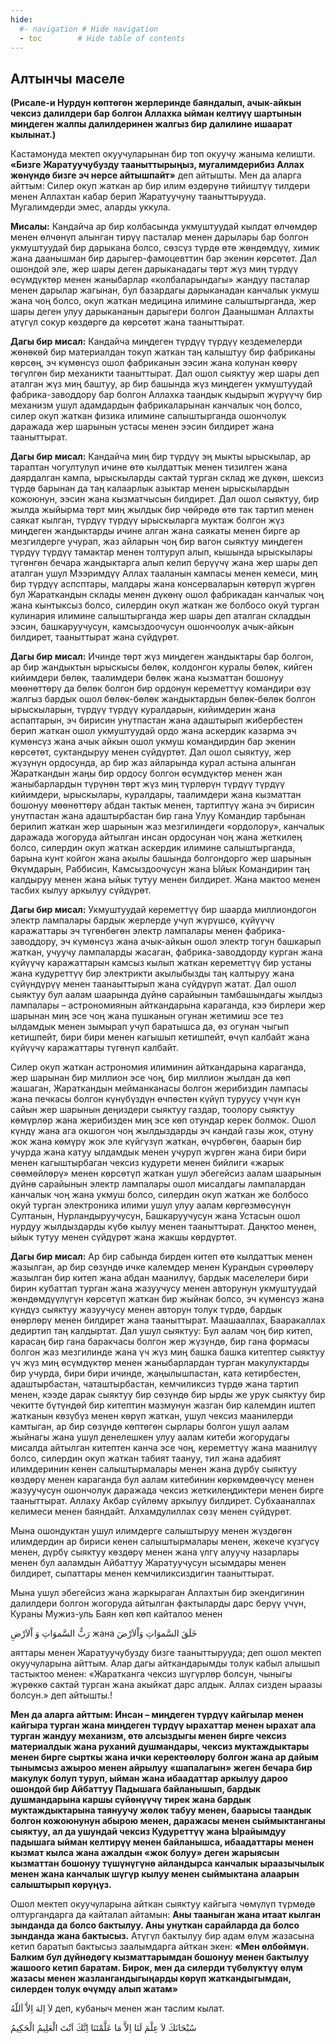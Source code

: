 ```yaml
---
hide:
  #- navigation # Hide navigation
  - toc        # Hide table of contents
---
```


<h2 class="t_center">Алтынчы маселе</h2>

**(Рисале-и Нурдун көптөгөн жерлеринде баяндалып, ачык-айкын чексиз далилдери бар болгон Аллахка ыйман келтиүү шартынын миңдеген жалпы далилдеринен жалгыз бир далилине ишаарат кылынат.)**

Кастамонуда мектеп окуучуларынан бир топ окуучу жаныма келишти. **«Бизге Жаратуучубузду тааныттырыңыз, мугалимдерибиз Аллах жөнүндө бизге эч нерсе айтышпайт»** деп айтышты. Мен да аларга айттым: Силер окуп жаткан ар бир илим өздөрүнө тийиштүү тилдери менен Аллахтан кабар берип Жаратуучуну тааныттырууда. Мугалимдерди эмес, аларды уккула.

**Мисалы:** Кандайча ар бир колбасында укмуштуудай кылдат өлчөмдөр менен өлчөнүп алынган тирүү пасталар менен дарылары бар болгон укмуштуудай бир дарыкана болсо, сөзсүз түрдө өтө жөндөмдүү, химик жана даанышман бир дарыгер-фамоцевттин бар экенин көрсөтөт. Дал ошондой эле, жер шары деген дарыканадагы төрт жүз миң түрдүү өсүмдүктөр менен жаныбарлар «колбаларындагы» жандуу пасталар менен дарылар жагынан, бул базардагы дарыканадан канчалык укмуш жана чоң болсо, окуп жаткан медицина илимине салыштырганда, жер шары деген улуу дарыкананын дарыгери болгон Даанышман Аллахты атүгүл сокур көздөргө да көрсөтөт жана тааныттырат.

**Дагы бир мисал:** Кандайча миңдеген түрдүү түрдүү кездемелерди жөнөкөй бир материалдан токуп жаткан таң калыштуу бир фабриканы көрсөң, эч күмөнсүз ошол фабриканын ээсин жана колунан көөрү төгүлгөн бир механикти тааныттырат. Дал ошол сыяктуу жер шары деп аталган жүз миң баштуу, ар бир башында жүз миңдеген укмуштуудай фабрика-заводдору бар болгон Аллахка таандык кыдырып жүрүүчү бир механизм ушул адамдардын фабрикаларынан канчалык чоң болсо,  силер окуп жаткан физика илимине салыштырганда ошончолук даражада жер шарынын устасы менен ээсин билдирет жана тааныттырат.

**Дагы бир мисал:** Кандайча миң бир түрдүү эң мыкты ырыскылар, ар тараптан чогултулуп ичине өтө кылдаттык менен тизилген жана даярдалган кампа, ырыскыларды сактай турган склад же дүкөн, шексиз түрдө барынан да таң калаарлык азыктар менен ырыскылардын кожоюнун, ээсин жана кызматчысын билдирет. Дал ошол сыяктуу, бир жылда жыйырма төрт миң жылдык бир чөйрөдө өтө так тартип менен саякат кылган, түрдүү түрдүү ырыскыларга муктаж болгон жүз миңдеген жандыктарды ичине алган жана саякаты менен бирге ар мезгилдерге учурап, жаз айларын чоң бир вагон сыяктуу миңдеген түрдүү түрдүү тамактар менен толтуруп алып, кышында ырыскылары түгөнгөн бечара жандыктарга алып келип берүүчү жана жер шары деп аталган ушул Мээримдүү Аллах тааланын кампасы менен кемеси, миң бир түрдүү аспсптары, малдары жана консерваларын көтөрүп жүргөн бул Жараткандын склады менен дүкөнү ошол фабрикадан канчалык чоң жана кынтыксыз болсо, силердин окуп жаткан же болбосо окуй турган кулинария илимине салыштырганда жер шары деп аталган складдын ээсин, башкаруучусун, камсыздоочусун ошончоолук ачык-айкын билдирет, тааныттырат жана сүйдүрөт.    

**Дагы бир мисал:** Ичинде төрт жүз миңдеген жандыктары бар болгон, ар бир жандыктын ырыскысы бөлөк, колдонгон куралы бөлөк, кийген кийимдери бөлөк, таалимдери бөлөк жана кызматтан бошонуу мөөнөттөрү да бөлөк болгон бир ордонун кереметтүү командири өзү жалгыз бардык ошол бөлөк-бөлөк жандыктардын бөлөк-бөлөк болгон ырыскыларын, түрдүү түрдүү куралдарын, кийимдерин жана аспаптарын, эч бирисин унутпастан жана адаштырып жибербестен берип жаткан ошол укмуштуудай ордо жана аскердик казарма эч күмөнсүз жана ачык айкын ошол укмуш командирдин бар экенин көрсөтөт, суктандыруу менен сүйдүртөт. Дал ошол сыяктуу, жер жүзүнүн ордосунда, ар бир жаз айларында курал астына алынган Жараткандын жаңы бир ордосу болгон өсүмдүктөр менен жан жаныбарлардын түрүнөн төрт жүз миң түрлөрүн түрдүү түрдүү кийимдери, ырыскылары, куралдары, таалимдери жана кызматтан бошонуу мөөнөттөрү абдан тактык менен, тартиптүү жана эч бирисин унутпастан жана адаштырбастан бир гана Улуу Командир тарбынан берилип жаткан жер шарынын жаз мезгилиндеги «ордолору», канчалык даражада жогоруда айтылган инсан ордосунан чоң жана жеткилең болсо, силердин окуп жаткан аскердик илимине салыштырганда, барына кунт койгон жана акылы башында болгондорго жер шарынын Өкүмдарын, Раббисин, Камсыздоочусун жана Ыйык Командирин таң калдыруу менен жана ыйык тутуу менен билдирет. Жана мактоо менен тасбих кылуу аркылуу сүйдүрөт.                                                                                                             

**Дагы бир мисал:** Укмуштуудай кереметтүү бир шаарда миллиондогон электр лампалары бардык жерлерде учуп жүрүшсө, күйүүчү каражаттары эч түгөнбөгөн электр лампалары менен фабрика-заводдору, эч күмөнсүз жана ачык-айкын ошол электр тогун башкарып жаткан, учуучу лампаларды жасаган, фабрика-заводдорду курган жана күйүүчү каражаттарын камсыз кылып жаткан кереметтүү бир устаны жана кудуреттүү бир электрикти акылыбызды таң калтыруу жана сүйүндүрүү менен таанаыттырып жана сүйдүрүп жатат. Дал ошол сыяктуу бул аалам шаарында дүйнө сарайынын тамбашындагы жылдыз лампалары – астрономиянын айткандарына караганда, кээ бирлери жер шарынан миң эсе чоң жана пушканын огунан жетимиш эсе тез ылдамдык менен зымырап учуп баратышса да, өз огунан чыгып кетишпейт, бири бири менен кагышып кетишпейт, өчүп калбайт жана күйүүчү каражаттары түгөнүп калбайт.

Силер окуп жаткан астрономия илиминин айткандарына караганда, жер шарынан бир миллион эсе чоң, бир миллион жылдан да көп жашаган, Жараткандын мейманканасы болгон жерибиздин лампасы жана печкасы болгон күнүбүздүн өчпөстөн күйүп туруусу үчүн күн сайын жер шарынын деңиздери сыяктуу газдар, тоолору сыяктуу көмүрлөр жана жерибизден миң эсе көп отундар керек болмок. Ошол күндү жана ага окшогон чоң жылдыздарды эч кандай газы жок, отуну жок жана көмүрү жок эле күйгүзүп жаткан, өчүрбөгөн, баарын бир учурда жана катуу ылдамдык менен учуруп жүргөн жана бири бири менен кагыштырбаган чексиз кудурети менен бийлиги «жарык сөөмөйлөрү» менен көрсөтүп жаткан ушул эбегейсиз аалам шаарынын дүйнө сарайынын электр лампалары ошол мисалдагы лампалардан канчалык чоң жана укмуш болсо, силердин окуп жаткан же болбосо окуй турган электроника илими ушул улуу аалам көргөзмөсүнүн Султанын, Нурландыруучусун, Башкаруучусун жана Устасын ошол нурдуу жылдыздарды күбө кылуу менен тааныттырат. Даңктоо менен, ыйык тутуу менен сүйдүрөт жана жакшы көрдүртөт.   

**Дагы бир мисал:** Ар бир сабында бирден китеп өтө кылдаттык менен жазылган, ар бир сөзүндө ичке калемдер менен Курандын сүрөөлөрү жазылган бир китеп жана абдан маанилүү, бардык маселелери бири бирин кубаттап турган жана жазуучусу менен авторунун укмуштуудай жөндөмдүүлүгүн көрсөтүп жаткан бир жыйнак болсо, эч күмөнсүз жана күндүз сыяктуу жазуучусу менен авторун толук түрдө, бардык өнөрлөрү менен билдирет жана тааныттырат. Маашааллах, Бааракаллах дедиртип таң калдыртат. Дал ушул сыяктуу: Бул аалам чоң бир китеп, карасаң бир гана баракчасы болгон жер жүзүндө, бир гана формасы болгон жаз мезгилинде жана үч жүз миң башка башка китептер сыяктуу үч жүз миң өсүмдүктөр менен жаныбарлардан турган макулуктарды бир учурда, бири бири ичинде, жаңылышпастан, ката кетирбестен, адаштырбастан, чаташтырбастан, кемчиликсиз түрдө жана тартип менен, кээде дарак сыяктуу бир сөзүндө бир ырды же урук сыяктуу бир чекитте бүтүндөй бир китептин мазмунун жазган бир калемдин иштеп жатканын көзүбүз менен көрүп жаткан, ушул чексиз маанилерди камтыган, ар бир сөзүндө көптөгөн сырлары болгон ушул аалам жыйнагы жана ушул денелешкен улуу аалам китеби жогорудагы мисалда айтылган китептен канча эсе чоң, кереметтүү жана маанилүү болсо, силердин окуп жаткан табият таануу, тил жана адабият илимдеринин кенен салыштырмалары менен жана дүрбү сыяктуу көздөрү менен караганда бул аалам китебинин көркөмдөөчүсү менен жазуучусун ошончолук даражада чексиз жеткилеңдиктери менен бирге тааныттырат. Аллаху Акбар сүйлөмү аркылуу билдирет. Субхааналлах келимеси менен баяндайт. Алхамдулиллах сөзү менен сүйдүрөт.

Мына ошондуктан ушул илимдерге салыштыруу менен жүздөгөн илимдердин ар бириси кенен салыштырмалары менен, жекече күзгүсү менен, дүрбү сыяктуу көздөрү менен жана үлгү алуучу назарлары менен бул ааламдын Айбаттуу Жаратуучусун ысымдары менен билдирет, сыпаттары менен кемчиликсиздигин тааныттырат.

Мына ушул эбегейсиз жана жаркыраган Аллахтын бир экендигинин далилдери болгон жогоруда айтылган фактыларды дарс берүү үчүн, Кураны Мужиз-уль Баян көп көп кайталоо менен
<p class="t_center"><span class="arabic">رَبُّ السَّموَاتِ وَ اْلاَرْضِ </span> жана <span class="arabic"> خَلَقَ السَّموَاتِ وَاْلاَرْضَ</span></p>
аяттары менен Жаратуучубузду бизге тааныттырууда; деп ошол мектеп окуучуларына айттым. Алар дагы айткандарымды толук кабыл алышып тастыктоо менен: «Жаратканга чексиз шүгүрлөр болсун, чыныгы жүрөккө сактай турган жана акыйкат дарс алдык. Аллах сизден ыраазы болсун.» деп айтышты.!

**Мен да аларга айттым: Инсан – миңдеген түрдүү кайгылар менен кайгыра турган жана миңдеген түрдүү ырахаттар менен ырахат ала турган жандуу механизм, өтө алсыздыгы менен бирге чексиз материалдык жана руханий душмандары, чексиз муктаждыктары менен бирге сырткы жана ички керектөөлөрү болгон жана ар дайым тынымсыз ажыроо менен айрылуу «шапалагын» жеген бечара бир макулук болуп туруп, ыйман жана ибаадаттар аркылуу дароо ошондой бир Айбаттуу Падышага байланышып, бардык душмандарына каршы сүйөнүүчү тирек жана бардык муктаждыктарына таянуучу жөлөк табуу менен, баарысы таандык болгон кожоюнунун абырою менен, даражасы менен сыймыктанганы сыяктуу, ал да ушундай чексиз Кудуреттүү жана Ырайымдуу падышага ыйман келтирүү менен байланышса, ибаадаттары менен кызмат кылса жана ажалдын «жок болуу» деген жарыясын кызматтан бошонуу түшүнүгүнө айландырса канчалык ыраазычылык менен жана канчалык шүгүр кылуу менен сыймыктана алаарын салыштырып көрүңүз.**

Ошол мектеп окуучуларына айткан сыяктуу кайгыга чөмүлүп түрмөдө олтургандарга да кайталап айтамын: **Аны тааныган жана итаат кылган зынданда да болсо бактылуу. Аны унуткан сарайларда да болсо зынданда жана бактысыз.** Атүгүл бактылуу бир адам өлүм жазасына кетип баратып бактысыз заалымдарга айткан экен: **«Мен өлбөймүн. Балким бул дүйнөдөгү кызматтарымдан бошонуу менен бактылуу жашоого кетип баратам. Бирок, мен да силерди түбөлүктүү өлүм жазасы менен жазлангандыгыңарды көрүп жаткандыгымдан, силерден толук өчүмдү алып жатам»**
<p class="t_center"><span class="arabic">لاَ اِلهَ اِلاَّ اَللّهُ </span>деп, кубаныч менен жан таслим кылат.</p>
<p class="t_center arabic">سُبْحَانَكَ لاَ عِلْمَ لَنَا اِلاَّ مَا عَلَّمْتَنَا اِنَّكَ اَنْتَ الْعَلِيمُ الْحَكِيمُ</p>